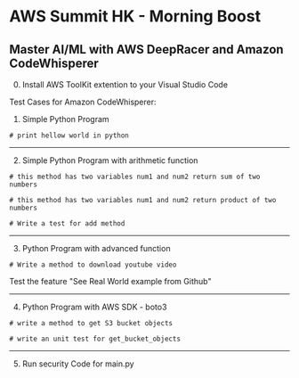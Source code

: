 # AWS Summit HK - Morning Boost
## Master AI/ML with AWS DeepRacer and Amazon CodeWhisperer

0. Install AWS ToolKit extention to your Visual Studio Code

Test Cases for Amazon CodeWhisperer: 

1. Simple Python Program
```
# print hellow world in python 
```
____________________________________

2. Simple Python Program with arithmetic function
```
# this method has two variables num1 and num2 return sum of two numbers  

# this method has two variables num1 and num2 return product of two numbers

# Write a test for add method 
```
____________________________________

3. Python Program with advanced function
```
# Write a method to download youtube video
```

Test the feature "See Real World example from Github" 
____________________________________

4. Python Program with AWS SDK - boto3
```
# write a method to get S3 bucket objects 

# write an unit test for get_bucket_objects
```
____________________________________

5. Run security Code for main.py


